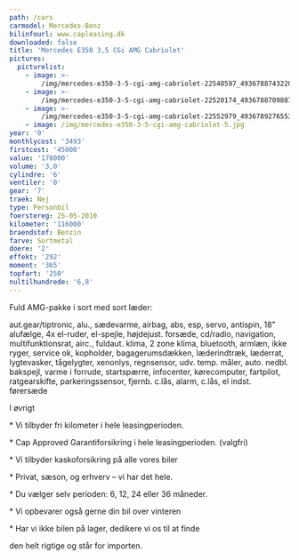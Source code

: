 ```yaml
---
path: /cars
carmodel: Mercedes-Benz
bilinfourl: www.capleasing.dk
downloaded: false
title: 'Mercedes E350 3,5 CGi AMG Cabriolet'
pictures:
  picturelist:
    - image: >-
        /img/mercedes-e350-3-5-cgi-amg-cabriolet-22548597_493678874322038_3044463994989859696_o.jpg
    - image: >-
        /img/mercedes-e350-3-5-cgi-amg-cabriolet-22520174_493678870988705_6217093832221091832_o.jpg
    - image: >-
        /img/mercedes-e350-3-5-cgi-amg-cabriolet-22552979_493678927655366_867409914313332469_o.jpg
    - image: /img/mercedes-e350-3-5-cgi-amg-cabriolet-5.jpg
year: '0'
monthlycost: '3493'
firstcost: '45000'
value: '170000'
volume: '3,0'
cylindre: '6'
ventiler: '0'
gear: '7'
traek: Nej
type: Personbil
foerstereg: 25-05-2010
kilometer: '116000'
braendstof: Benzin
farve: Sortmetal
doere: '2'
effekt: '292'
moment: '365'
topfart: '250'
nultilhundrede: '6,8'
---
```


Fuld AMG-pakke i sort med sort læder:

aut.gear/tiptronic, alu., sædevarme, airbag, abs, esp, servo, antispin, 18" alufælge, 4x el-ruder, el-spejle, højdejust. forsæde, cd/radio, navigation, multifunktionsrat, airc., fuldaut. klima, 2 zone klima, bluetooth, armlæn, ikke ryger, service ok, kopholder, bagagerumsdækken, læderindtræk, læderrat, lygtevasker, tågelygter, xenonlys, regnsensor, udv. temp. måler, auto. nedbl. bakspejl, varme i forrude, startspærre, infocenter, kørecomputer, fartpilot, ratgearskifte, parkeringssensor, fjernb. c.lås, alarm, c.lås, el indst. førersæde

I øvrigt

\* Vi tilbyder fri kilometer i hele leasingperioden.

\* Cap Approved Garantiforsikring i hele leasingperioden. (valgfri)

\* Vi tilbyder kaskoforsikring på alle vores biler

\* Privat, sæson, og erhverv – vi har det hele.

\* Du vælger selv perioden: 6, 12, 24 eller 36 måneder.

\* Vi opbevarer også gerne din bil over vinteren

\* Har vi ikke bilen på lager, dedikere vi os til at finde

den helt rigtige og står for importen.
